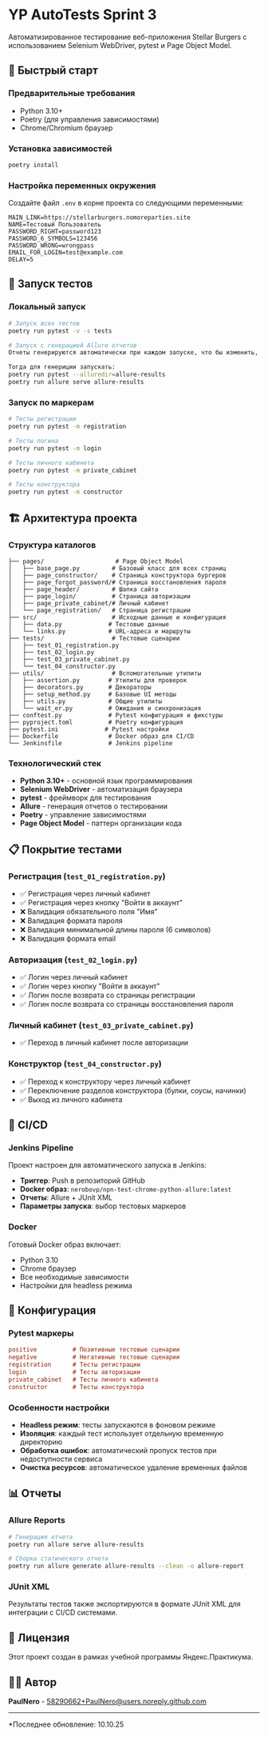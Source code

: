 # YP AutoTests Sprint 3

Автоматизированное тестирование веб-приложения Stellar Burgers с использованием Selenium WebDriver, pytest и Page Object Model.

## 🚀 Быстрый старт

### Предварительные требования
- Python 3.10+
- Poetry (для управления зависимостями)
- Chrome/Chromium браузер

### Установка зависимостей
```bash
poetry install
```

### Настройка переменных окружения
Создайте файл `.env` в корне проекта со следующими переменными:
```env
MAIN_LINK=https://stellarburgers.nomoreparties.site
NAME=Тестовый Пользователь
PASSWORD_RIGHT=password123
PASSWORD_6_SYMBOLS=123456
PASSWORD_WRONG=wrongpass
EMAIL_FOR_LOGIN=test@example.com
DELAY=5
```

## 🧪 Запуск тестов

### Локальный запуск
```bash
# Запуск всех тестов
poetry run pytest -v -s tests

# Запуск с генерацией Allure отчетов
Отчеты генерируются автоматически при каждом запуске, что бы изменить, нужно убрать "addopts = --alluredir=allure-results" в pytest.ini

Тогда для генериции запускать:
poetry run pytest --alluredir=allure-results
poetry run allure serve allure-results
```

### Запуск по маркерам
```bash
# Тесты регистрации
poetry run pytest -m registration

# Тесты логина
poetry run pytest -m login

# Тесты личного кабинета
poetry run pytest -m private_cabinet

# Тесты конструктора
poetry run pytest -m constructor

```

## 🏗️ Архитектура проекта

### Структура каталогов
```
├── pages/                    # Page Object Model
│   ├── base_page.py         # Базовый класс для всех страниц
│   ├── page_constructor/    # Страница конструктора бургеров
│   ├── page_forgot_password/# Страница восстановления пароля
│   ├── page_header/         # Шапка сайта
│   ├── page_login/          # Страница авторизации
│   ├── page_private_cabinet/# Личный кабинет
│   └── page_registration/   # Страница регистрации
├── src/                     # Исходные данные и конфигурация
│   ├── data.py             # Тестовые данные
│   └── links.py            # URL-адреса и маршруты
├── tests/                   # Тестовые сценарии
│   ├── test_01_registration.py
│   ├── test_02_login.py
│   ├── test_03_private_cabinet.py
│   └── test_04_constructor.py
├── utils/                   # Вспомогательные утилиты
│   ├── assertion.py        # Утилиты для проверок
│   ├── decorators.py       # Декораторы
│   ├── setup_method.py     # Базовые UI методы
│   ├── utils.py            # Общие утилиты
│   └── wait_er.py          # Ожидания и синхронизация
├── conftest.py             # Pytest конфигурация и фикстуры
├── pyproject.toml          # Poetry конфигурация
├── pytest.ini             # Pytest настройки
├── Dockerfile              # Docker образ для CI/CD
└── Jenkinsfile             # Jenkins pipeline
```

### Технологический стек
- **Python 3.10+** - основной язык программирования
- **Selenium WebDriver** - автоматизация браузера
- **pytest** - фреймворк для тестирования
- **Allure** - генерация отчетов о тестировании
- **Poetry** - управление зависимостями
- **Page Object Model** - паттерн организации кода

## 📋 Покрытие тестами

### Регистрация (`test_01_registration.py`)
- ✅ Регистрация через личный кабинет
- ✅ Регистрация через кнопку "Войти в аккаунт"
- ❌ Валидация обязательного поля "Имя"
- ❌ Валидация формата пароля
- ❌ Валидация минимальной длины пароля (6 символов)
- ❌ Валидация формата email

### Авторизация (`test_02_login.py`)
- ✅ Логин через личный кабинет
- ✅ Логин через кнопку "Войти в аккаунт"
- ✅ Логин после возврата со страницы регистрации
- ✅ Логин после возврата со страницы восстановления пароля

### Личный кабинет (`test_03_private_cabinet.py`)
- ✅ Переход в личный кабинет после авторизации

### Конструктор (`test_04_constructor.py`)
- ✅ Переход к конструктору через личный кабинет
- ✅ Переключение разделов конструктора (булки, соусы, начинки)
- ✅ Выход из личного кабинета

## 🐳 CI/CD

### Jenkins Pipeline
Проект настроен для автоматического запуска в Jenkins:
- **Триггер**: Push в репозиторий GitHub
- **Docker образ**: `nerobovp/npn-test-chrome-python-allure:latest`
- **Отчеты**: Allure + JUnit XML
- **Параметры запуска**: выбор тестовых маркеров

### Docker
Готовый Docker образ включает:
- Python 3.10
- Chrome браузер
- Все необходимые зависимости
- Настройки для headless режима

## 🔧 Конфигурация

### Pytest маркеры
```ini
positive          # Позитивные тестовые сценарии
negative          # Негативные тестовые сценарии
registration      # Тесты регистрации
login             # Тесты авторизации
private_cabinet   # Тесты личного кабинета
constructor       # Тесты конструктора
```

### Особенности настройки
- **Headless режим**: тесты запускаются в фоновом режиме
- **Изоляция**: каждый тест использует отдельную временную директорию
- **Обработка ошибок**: автоматический пропуск тестов при недоступности сервиса
- **Очистка ресурсов**: автоматическое удаление временных файлов

## 📊 Отчеты

### Allure Reports
```bash
# Генерация отчета
poetry run allure serve allure-results

# Сборка статического отчета
poetry run allure generate allure-results --clean -o allure-report
```

### JUnit XML
Результаты тестов также экспортируются в формате JUnit XML для интеграции с CI/CD системами.


## 📝 Лицензия

Этот проект создан в рамках учебной программы Яндекс.Практикума.

## 👨‍💻 Автор

**PaulNero** - [58290662+PaulNero@users.noreply.github.com](mailto:58290662+PaulNero@users.noreply.github.com)

---

*Последнее обновление: 10.10.25
